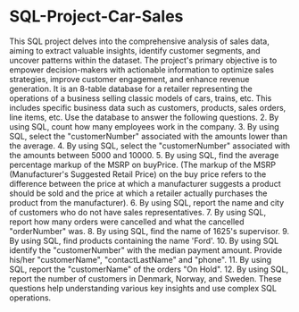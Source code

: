 # SQL-Project-Car-Sales
This SQL project delves into the comprehensive analysis of sales data, aiming to extract valuable insights, identify customer segments, and uncover patterns within the dataset. The project's primary objective is to empower decision-makers with actionable information to optimize sales strategies, improve customer engagement, and enhance revenue generation.
It is an 8-table database for a retailer representing the operations of a business selling classic models of cars, trains, etc. This includes specific business data such as customers, products, sales orders, line items, etc. Use the database to answer the following questions.
2. By using SQL, count how many employees work in the company.
3. By using SQL, select the "customerNumber" associated with the amounts lower than the average.
4. By using SQL, select the "customerNumber" associated with the amounts between 5000 and 10000.
5. By using SQL, find the average percentage markup of the MSRP on buyPrice. (The markup of the MSRP (Manufacturer's Suggested Retail Price) on the buy price refers to the difference between the price at which a manufacturer suggests a product should be sold and the price at which a retailer actually purchases the product from the manufacturer).
6. By using SQL, report the name and city of customers who do not have sales representatives.
7. By using SQL, report how many orders were cancelled and what the cancelled "orderNumber" was.
8. By using SQL, find the name of 1625's supervisor.
9. By using SQL, find products containing the name 'Ford'.
10. By using SQL identify the "customerNumber" with the median payment amount. Provide his/her "customerName", "contactLastName" and "phone".
11. By using SQL, report the "customerName" of the orders "On Hold".
12. By using SQL, report the number of customers in Denmark, Norway, and Sweden.
These questions help understanding various key insights and use complex SQL operations.
